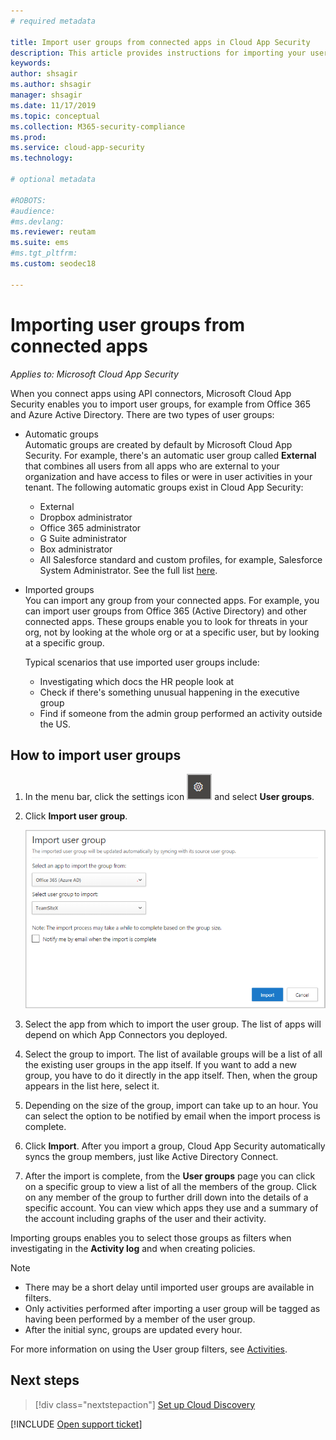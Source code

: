 ```yaml
---
# required metadata

title: Import user groups from connected apps in Cloud App Security
description: This article provides instructions for importing your user groups from connected apps into Cloud App Security.
keywords:
author: shsagir
ms.author: shsagir
manager: shsagir
ms.date: 11/17/2019
ms.topic: conceptual
ms.collection: M365-security-compliance
ms.prod:
ms.service: cloud-app-security
ms.technology:

# optional metadata

#ROBOTS:
#audience:
#ms.devlang:
ms.reviewer: reutam
ms.suite: ems
#ms.tgt_pltfrm:
ms.custom: seodec18

---
```

# Importing user groups from connected apps

*Applies to: Microsoft Cloud App Security*

When you connect apps using API connectors, Microsoft Cloud App Security enables you to import user groups, for example from Office 365 and Azure Active Directory. There are two types of user groups:

- Automatic groups  
Automatic groups are created by default by Microsoft Cloud App Security. For example, there's an automatic user group called **External** that combines all users from all apps who are external to your organization and have access to files or were in user activities in your tenant. The following automatic groups exist in Cloud App Security:

  - External
  - Dropbox administrator
  - Office 365 administrator
  - G Suite administrator
  - Box administrator
  - All Salesforce standard and custom profiles, for example, Salesforce System Administrator. See the full list [here](https://help.salesforce.com/articleView?id=standard_profiles.htm&language=en&type=0).

- Imported groups  
You can import any group from your connected apps. For example, you can import user groups from Office 365 (Active Directory) and other connected apps. These groups enable you to look for threats in your org, not by looking at the whole org or at a specific user, but by looking at a specific group.

  Typical scenarios that use imported user groups include:

  - Investigating which docs the HR people look at
  - Check if there's something unusual happening in the executive group
  - Find if someone from the admin group performed an activity outside the US.

## How to import user groups

1. In the menu bar, click the settings icon ![settings icon](media/settings-icon.png "settings icon") and select **User groups**.
1. Click **Import user group**.

    ![Import user groups](media/user-groups-add.png)

1. Select the app from which to import the user group. The list of apps will depend on which App Connectors you deployed.
1. Select the group to import. The list of available groups will be a list of all the existing user groups in the app itself. If you want to add a new group, you have to do it directly in the app itself. Then, when the group appears in the list here, select it.
1. Depending on the size of the group, import can take up to an hour. You can select the option to be notified by email when the import process is complete.
1. Click **Import**. After you import a group, Cloud App Security automatically syncs the group members, just like Active Directory Connect.
1. After the import is complete, from the **User groups** page you can click on a specific group to view a list of all the members of the group. Click on any member of the group to further drill down into the details of a specific account. You can view which apps they use and a summary of the account including graphs of the user and their activity.

Importing groups enables you to select those groups as filters when investigating in the **Activity log** and when creating policies.

> [!NOTE]
>
> - There may be a short delay until imported user groups are available in filters.
> - Only activities performed after importing a user group will be tagged as having been performed by a member of the user group.
> - After the initial sync, groups are updated every hour.

For more information on using the User group filters, see [Activities](activity-filters.md).

## Next steps

> [!div class="nextstepaction"]
> [Set up Cloud Discovery](set-up-cloud-discovery.md)

[!INCLUDE [Open support ticket](includes/support.md)]

